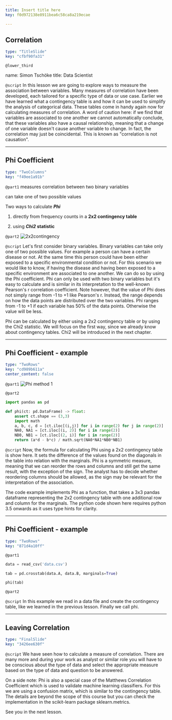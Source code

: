 ```yaml
---
title: Insert title here
key: f0d972138e8911bea6c58ca8a219ecae

---
```

## Correlation

```yaml
type: "TitleSlide"
key: "cfbf90fa31"
```

`@lower_third`

name: Simon Tschöke
title: Data Scientist


`@script`
In this lesson we are going to explore ways to measure the association between variables. Many measures of correlation have been developed, each tailored for a specific type of data or use case. Earlier we have learned what a contingency table is and how it can be used to simplify the analysis of categorical data. These tables come in handy again now for calculating measures of correlation. A word of caution here: if we find that variables are associated to one another we cannot automatically conclude, that these variables also have a causal relationship, meaning that a change of one variable doesn't cause another variable to change. In fact, the correlation may just be coincidental. This is known as "correlation is not causation".


---
## Phi Coefficient

```yaml
type: "TwoColumns"
key: "f49ee1a91b"
```

`@part1`
measures correlation between two binary variables

can take one of two possible values

Two ways to calculate _**Phi**_

1. directly from frequency counts in a **2x2 contingency table**

2. using **_Chi2_ statistic**


`@part2`
![2x2contingency](https://assets.datacamp.com/production/repositories/4337/datasets/c6f49e0ac1c5735c4d00d1f4c3c776351c0c7c27/2x2contingency.png)


`@script`
Let's first consider binary variables. Binary variables can take only one of two possible values. For example a person can have a certain disease or not. At the same time this person could have been either exposed to a specific environmental condition or not. For this scenario we would like to know, if having the disease and having been exposed to a specific environment are associated to one another. We can do so by using the Phi coefficient. Phi can only be used with two binary variables but it's easy to calculate and is similar in its interpretation to the well-known Pearson's r correlation coefficient. Note however, that the value of Phi does not simply range from -1 to +1 like Pearson's r. Instead, the range depends on how the data points are distributed over the two variables. Phi ranges from -1 to +1 if each variable has 50% of the data points. Otherwise the value will be less.

Phi can be calculated by either using a 2x2 contingency table or by using the Chi2 statistic. We will focus on the first way, since we already know about contingency tables. Chi2 will be introduced in the next chapter.


---
## Phi Coefficient - example

```yaml
type: "TwoRows"
key: "cd989b611a"
center_content: false
```

`@part1`
![Phi method 1](https://assets.datacamp.com/production/repositories/4337/datasets/8fe219badc022004235fab8e2b063f0fabf2dfec/phi1.png)


`@part2`
```python
import pandas as pd

def phi(ct: pd.DataFrame) -> float:
    assert ct.shape == (3,3)
    import math
    a, b, c, d = [ct.iloc[(i,j)] for i in range(2) for j in range(2)]
    NA0, NA1 = [ct.iloc[(i, 2)] for i in range(2)]
    NB0, NB1 = [ct.iloc[(2, i)] for i in range(2)]
    return (a*d - b*c) / math.sqrt(NA0*NA1*NB0*NB1)
```


`@script`
Now, the formula for calculating Phi using a 2x2 contingency table is show here. It sets the difference of the values found on the diagonals in the table into relation with the marginals. Phi is a symmetric measure, meaning that we can reorder the rows and columns and still get the same result, with the exception of the sign. The analyst has to decide whether reordering columns should be allowed, as the sign may be relevant for the interpretation of the association.

The code example implements Phi as a function, that takes a 3x3 pandas dataframe representing the 2x2 contingency table with one additional row and column for the marginals. The python code shown here requires python 3.5 onwards as it uses type hints for clarity.


---
## Phi Coefficient - example

```yaml
type: "TwoRows"
key: "871d4a10ff"
```

`@part1`
```python
data = read_csv('data.csv')

tab = pd.crosstab(data.A, data.B, marginals=True)

phi(tab)
```


`@part2`



`@script`
In this example we read in a data file and create the contingency table, like we learned in the previous lesson. Finally we call phi.


---
## Leaving Correlation

```yaml
type: "FinalSlide"
key: "3426ee630f"
```

`@script`
We have seen how to calculate a measure of correlation. There are many more and during your work as analyst or similar role you will have to be conscious about the type of data and select the appropriate measure based on the type of data and question to be answered.

On a side note: Phi is also a special case of the Matthews Correlation Coefficient which is used to validate machine learning classifiers. For this we are using a confusion matrix, which is similar to the contingency table. The details are beyond the scope of this course but you can check the implementation in the scikit-learn package sklearn.metrics.

See you in the next lesson.

